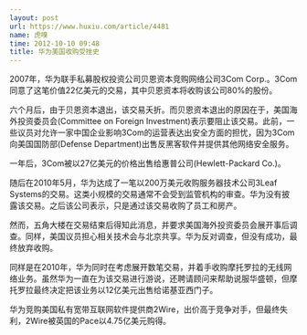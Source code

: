 ```yaml
---
layout: post
url: https://www.huxiu.com/article/4481
name: 虎嗅
time: 2012-10-10 09:48
title: 华为美国收购受挫史
---
```

2007年，华为联手私募股权投资公司贝恩资本竞购网络公司3Com Corp.。3Com同意了这笔价值22亿美元的交易，其中贝恩资本将收购该公司80%的股份。

六个月后，由于贝恩资本退出，该交易夭折。而贝恩资本退出的原因在于，美国海外投资委员会(Committee on Foreign Investment)表示要阻止该交易。此前，一些议员对允许一家中国企业影响3Com的运营表达出安全方面的担忧，因为3Com向美国国防部(Defense Department)出售反黑客软件并提供其他网络安全服务。

一年后，3Com被以27亿美元的价格出售给惠普公司(Hewlett-Packard Co.)。

随后在2010年5月，华为达成了一笔以200万美元收购服务器技术公司3Leaf Systems的交易。这类小规模的交易通常不会受到监管机构的审查。华为没有披露该交易。之后该公司表示，只是通过该交易收购了员工和房产。

然而，五角大楼在交易结束后得知此消息，并要求美国海外投资委员会展开事后调查。同样，美国议员担心相关技术会与北京共享。华为反对调查，但没有成功，最终放弃收购。

同样是在2010年，华为同时在考虑展开数笔交易，并着手收购摩托罗拉的无线网络业务。虽然华为一直在为该交易进行游说，还聘请顾问来帮助说服华盛顿，但摩托罗拉最终决定把该业务以12亿美元出售给诺基亚西门子。

华为竞购美国私有宽带互联网软件提供商2Wire，出价高于竞争对手，但最终失利，2Wire被英国的Pace以4.75亿美元购得。

